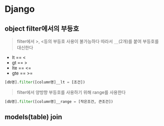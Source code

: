 # Django

## object filter에서의 부등호

> filter에서 >, <등의 부등호 사용이 불가능하다 따라서 `__`(2개)를 붙여 부등호를 대신한다

- lt == <
- gt == >
- lte == <=
- gte == >=

```python
[db명].filter([column명]__lt = [조건])
```

> filter에서 양방향 부등호를 사용하기 위해 range를 사용한다

```python
[db명].filter([column명]__range = [작은조건, 큰조건])
```

## models(table) join

